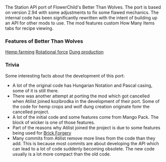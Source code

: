 The Station API port of FlowerChild's Better Than Wolves. The port is based on version 2.94 with some adjustments to fix some flawed mechanics. The internal code has been significantly rewritten with the intent of building up an API for other mods to use. The mod features custom How Many Items tabs for recipe viewing.

### Features of Better Than Wolves ###
[Hemp farming](Hemp%20farming.md)
[Rotational force](Rotational%20force.md)
[Dung production](Dung%20production.md)

### Trivia ###
Some interesting facts about the development of this port:
- A lot of the original code has Hungarian Notation and Pascal casing, some of it is still there.
- There was another attempt at porting the mod which got cancelled when Atilist joined kozibrodka in the development of their port. Some of the code for hemp crops and wolf dung creation originate fomr the cancelled project.
- A lot of the initial code and some features come from Mango Pack. The block of wicker is one of those features.
- Part of the reasons why Atilist joined the project is due to some features being used for [Brick Forgery](Brick%20Forgery.md)
- Many commits from Atilist remove more lines from the code than they add. This is because most commits are about developing the API which can lead to a lot of code suddenly becoming obsolete. The new code usually is a lot more compact than the old code.
